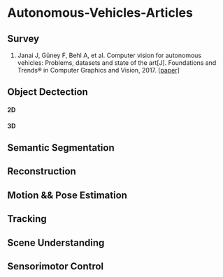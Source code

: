 # Autonomous-Vehicles-Articles

## Survey

1. Janai J, Güney F, Behl A, et al. Computer vision for autonomous vehicles: Problems, datasets and state of the art[J]. Foundations and Trends® in Computer Graphics and Vision, 2017. [[paper]](https://arxiv.org/pdf/1704.05519.pdf)


## Object Dectection

#### 2D

#### 3D


## Semantic Segmentation

## Reconstruction

## Motion && Pose Estimation

## Tracking

## Scene Understanding

## Sensorimotor Control
